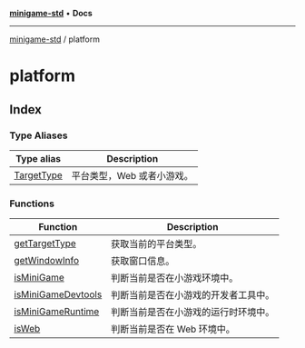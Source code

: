 [**minigame-std**](../../README.md) • **Docs**

***

[minigame-std](../../README.md) / platform

# platform

## Index

### Type Aliases

| Type alias | Description |
| ------ | ------ |
| [TargetType](type-aliases/TargetType.md) | 平台类型，Web 或者小游戏。 |

### Functions

| Function | Description |
| ------ | ------ |
| [getTargetType](functions/getTargetType.md) | 获取当前的平台类型。 |
| [getWindowInfo](functions/getWindowInfo.md) | 获取窗口信息。 |
| [isMiniGame](functions/isMiniGame.md) | 判断当前是否在小游戏环境中。 |
| [isMiniGameDevtools](functions/isMiniGameDevtools.md) | 判断当前是否在小游戏的开发者工具中。 |
| [isMiniGameRuntime](functions/isMiniGameRuntime.md) | 判断当前是否在小游戏的运行时环境中。 |
| [isWeb](functions/isWeb.md) | 判断当前是否在 Web 环境中。 |
